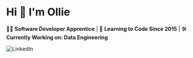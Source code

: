 # Hi 👋 I'm Ollie

👨‍💻 **Software Developer Apprentice** | 📅 **Learning to Code Since 2015** | 🛠️ **Currently Working on: Data Engineering**

![LinkedIn](https://www.linkedin.com/in/oliver-weare-7b1b45283/)

